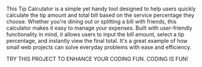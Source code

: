 This Tip Calculator is a simple yet handy tool designed to help users quickly calculate the tip amount and total bill based on the service percentage they choose. Whether you're dining out or splitting a bill with friends, this calculator makes it easy to manage your expenses. Built with user-friendly functionality in mind, it allows users to input the bill amount, select a tip percentage, and instantly view the final total. It's a great example of how small web projects can solve everyday problems with ease and efficiency.

TRY THIS PROJECT TO ENHANCE YOUR CODING FUN.
CODING IS FUN!


